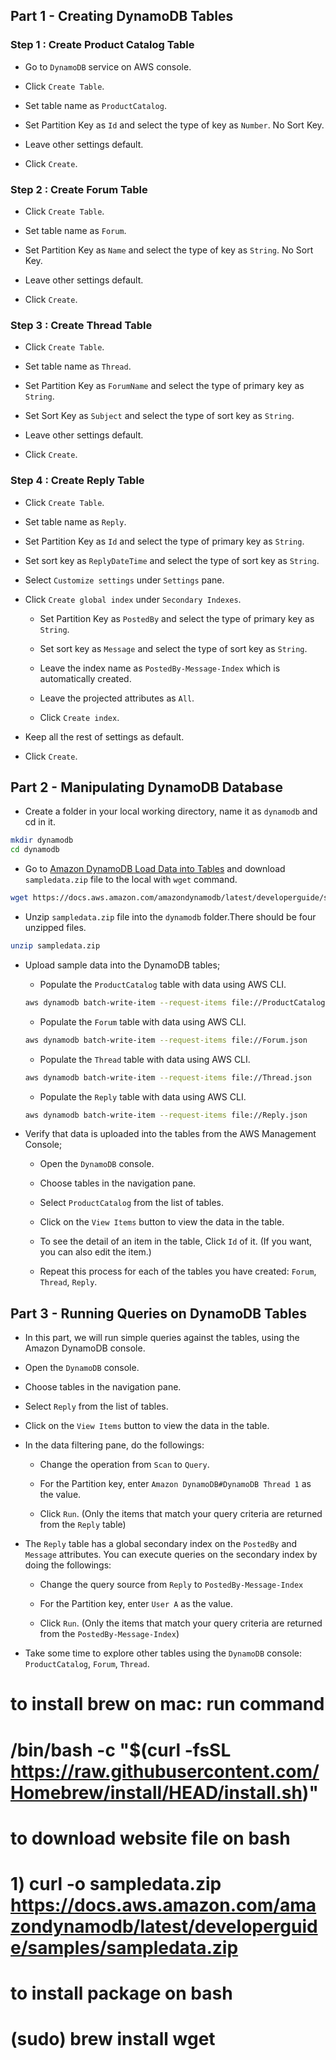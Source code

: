 ## Part 1 - Creating DynamoDB Tables

### Step 1 : Create Product Catalog Table

- Go to `DynamoDB` service on AWS console.

- Click `Create Table`. 

- Set table name as `ProductCatalog`.

- Set Partition Key as `Id` and select the type of key as `Number`. No Sort Key.

- Leave other settings default.

- Click `Create`.

### Step 2 : Create Forum Table

- Click `Create Table`.

- Set table name as `Forum`.

- Set Partition Key as `Name` and select the type of key as `String`. No Sort Key.

- Leave other settings default.

- Click `Create`.

### Step 3 : Create Thread Table

- Click `Create Table`.

- Set table name as `Thread`.

- Set Partition Key as `ForumName` and select the type of primary key as `String`.

- Set Sort Key as `Subject` and select the type of sort key as `String`.

- Leave other settings default.

- Click `Create`.

### Step 4 : Create Reply Table

- Click `Create Table`.

- Set table name as `Reply`.

- Set Partition Key as `Id` and select the type of primary key as `String`.

- Set sort key as `ReplyDateTime` and select the type of sort key as `String`.

- Select `Customize settings` under `Settings` pane.

- Click `Create global index` under `Secondary Indexes`.

  - Set Partition Key as `PostedBy` and select the type of primary key as `String`.

  - Set sort key as `Message` and select the type of sort key as `String`.

  - Leave the index name as `PostedBy-Message-Index` which is automatically created.

  - Leave the projected attributes as `All`.

  - Click `Create index`.

- Keep all the rest of settings as default.

- Click `Create`.

## Part 2 - Manipulating DynamoDB Database

- Create a folder in your local working directory, name it as `dynamodb` and cd in it.

```bash
mkdir dynamodb
cd dynamodb
```

- Go to [Amazon DynamoDB Load Data into Tables](https://docs.aws.amazon.com/amazondynamodb/latest/developerguide/SampleData.LoadData.html) and download `sampledata.zip` file to the local with `wget` command.

```bash
wget https://docs.aws.amazon.com/amazondynamodb/latest/developerguide/samples/sampledata.zip
```

- Unzip `sampledata.zip` file into the `dynamodb` folder.There should be four unzipped files.

```bash
unzip sampledata.zip
```

- Upload sample data into the DynamoDB tables;

  - Populate the `ProductCatalog` table with data using AWS CLI.

  ```bash
  aws dynamodb batch-write-item --request-items file://ProductCatalog.json
  ```

  - Populate the `Forum` table with data using AWS CLI.

  ```bash
  aws dynamodb batch-write-item --request-items file://Forum.json
  ```

  - Populate the `Thread` table with data using AWS CLI.

  ```bash
  aws dynamodb batch-write-item --request-items file://Thread.json
  ```

  - Populate the `Reply` table with data using AWS CLI.

  ```bash
  aws dynamodb batch-write-item --request-items file://Reply.json
  ```

- Verify that data is uploaded into the tables from the AWS Management Console;

  - Open the `DynamoDB` console.

  - Choose tables in the navigation pane.

  - Select `ProductCatalog` from the list of tables.

  - Click on the `View Items` button to view the data in the table.

  - To see the detail of an item in the table, Click `Id` of it. (If you want, you can also edit the item.)

  - Repeat this process for each of the tables you have created: `Forum`, `Thread`, `Reply`.

## Part 3 - Running Queries on DynamoDB Tables

- In this part, we will run simple queries against the tables, using the Amazon DynamoDB console.

- Open the `DynamoDB` console.

- Choose tables in the navigation pane.

- Select `Reply` from the list of tables.

- Click on the `View Items` button to view the data in the table.

- In the data filtering pane, do the followings:

  - Change the operation from `Scan` to `Query`.

  - For the Partition key, enter `Amazon DynamoDB#DynamoDB Thread 1` as the value.

  - Click `Run`. (Only the items that match your query criteria are returned from the `Reply` table)

- The `Reply` table has a global secondary index on the `PostedBy` and `Message` attributes. You can execute queries on the secondary index by doing the followings:

  - Change the query source from `Reply` to `PostedBy-Message-Index`

  - For the Partition key, enter `User A` as the value.

  - Click `Run`. (Only the items that match your query criteria are returned from the `PostedBy-Message-Index`)

- Take some time to explore other tables using the `DynamoDB` console: `ProductCatalog`, `Forum`, `Thread`.

# to install brew on mac: run command 
# /bin/bash -c "$(curl -fsSL https://raw.githubusercontent.com/Homebrew/install/HEAD/install.sh)"

# to download website file on bash
# 1) curl -o sampledata.zip https://docs.aws.amazon.com/amazondynamodb/latest/developerguide/samples/sampledata.zip 
# to install package on bash
# (sudo) brew install wget 